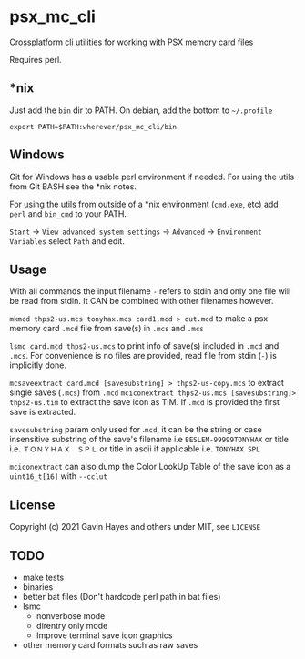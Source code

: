 # psx_mc_cli
Crossplatform cli utilities for working with PSX memory card files

Requires perl.

## *nix

Just add the `bin` dir to PATH. On debian, add the bottom to `~/.profile`

`export PATH=$PATH:wherever/psx_mc_cli/bin`

## Windows

Git for Windows has a usable perl environment if needed. For using the utils from Git BASH see the *nix notes.

For using the utils from outside of a *nix environment (`cmd.exe`, etc) add `perl` and `bin_cmd` to your PATH.

`Start` -> `View advanced system settings` -> `Advanced` -> `Environment Variables` select `Path` and edit.

## Usage

With all commands the input filename `-` refers to stdin and only one file will be read from stdin. It CAN be combined with other filenames however.

`mkmcd thps2-us.mcs tonyhax.mcs card1.mcd > out.mcd` to make a psx memory card `.mcd` file from save(s) in `.mcs` and `.mcs`

`lsmc card.mcd thps2-us.mcs` to print info of save(s) included in `.mcd` and `.mcs`. For convenience is no files are provided, read file from stdin (`-`) is implicitly done.

`mcsaveextract card.mcd [savesubstring] > thps2-us-copy.mcs` to extract single saves (`.mcs`) from `.mcd`
`mciconextract thps2-us.mcs [savesubstring]> thps2-us.tim` to extract the save icon as TIM. If `.mcd` is provided the first save is extracted.

`savesubstring` param only used for .`mcd`, it can be the string or case insensitive substring of the save's filename i.e `BESLEM-99999TONYHAX` or title i.e. `ＴＯＮＹＨＡＸ　ＳＰＬ` or title in ascii if applicable i.e. `TONYHAX SPL`

`mciconextract` can also dump the Color LookUp Table of the save icon as a `uint16_t[16]` with `--cclut`

## License
Copyright (c) 2021 Gavin Hayes and others under MIT, see `LICENSE`

## TODO
- make tests
- binaries
- better bat files (Don't hardcode perl path in bat files)
- lsmc
    - nonverbose mode
    - direntry only mode
    - Improve terminal save icon graphics
- other memory card formats such as raw saves
